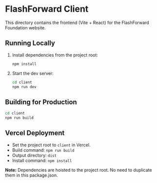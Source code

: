 # FlashForward Client

This directory contains the frontend (Vite + React) for the FlashForward Foundation website.

## Running Locally

1. Install dependencies from the project root:
   ```sh
   npm install
   ```
2. Start the dev server:
   ```sh
   cd client
   npm run dev
   ```

## Building for Production

```sh
cd client
npm run build
```

## Vercel Deployment
- Set the project root to `client` in Vercel.
- Build command: `npm run build`
- Output directory: `dist`
- Install command: `npm install`

**Note:** Dependencies are hoisted to the project root. No need to duplicate them in this package.json. 